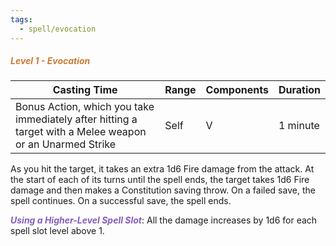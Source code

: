 ```yaml
---
tags:
  - spell/evocation
---
```

##### *<span style="color:rgb(203, 123, 55)">Level 1 - Evocation</span>*

|Casting Time|Range|Components|Duration|
|---|---|---|---|
|Bonus Action, which you take immediately after hitting a target with a Melee weapon or an Unarmed Strike|Self|V|1 minute|


As you hit the target, it takes an extra 1d6 Fire damage from the attack. At the start of each of its turns until the spell ends, the target takes 1d6 Fire damage and then makes a Constitution saving throw. On a failed save, the spell continues. On a successful save, the spell ends. 

***<span style="color:rgb(134, 93, 187)">Using a Higher-Level Spell Slot</span>***: All the damage increases by 1d6 for each spell slot level above 1.